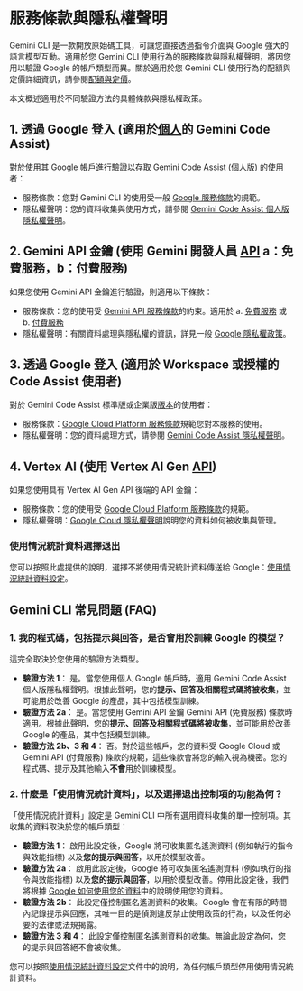 # 服務條款與隱私權聲明

Gemini CLI 是一款開放原始碼工具，可讓您直接透過指令介面與 Google 強大的語言模型互動。適用於您 Gemini CLI 使用行為的服務條款與隱私權聲明，將因您用以驗證 Google 的帳戶類型而異。關於適用於您 Gemini CLI 使用行為的配額與定價詳細資訊，請參閱[配額與定價](./quota-and-pricing.md)。

本文概述適用於不同驗證方法的具體條款與隱私權政策。

## 1. 透過 Google 登入 (適用於[個人](https://developers.google.com/gemini-code-assist/docs/overview#supported-features-gca)的 Gemini Code Assist)

對於使用其 Google 帳戶進行驗證以存取 Gemini Code Assist (個人版) 的使用者：

- 服務條款：您對 Gemini CLI 的使用受一般 [Google 服務條款](https://policies.google.com/terms?hl=zh-TW)的規範。
- 隱私權聲明：您的資料收集與使用方式，請參閱 [Gemini Code Assist 個人版隱私權聲明](https://developers.google.com/gemini-code-assist/resources/privacy-notice-gemini-code-assist-individuals)。

## 2. Gemini API 金鑰 (使用 Gemini 開發人員 [API](https://ai.google.dev/gemini-api/docs) a：免費服務，b：付費服務)

如果您使用 Gemini API 金鑰進行驗證，則適用以下條款：

- 服務條款：您的使用受 [Gemini API 服務條款](https://ai.google.dev/gemini-api/terms)的約束。適用於 a. [免費服務](https://ai.google.dev/gemini-api/terms#unpaid-services) 或 b. [付費服務](https://ai.google.dev/gemini-api/terms#paid-services)
- 隱私權聲明：有關資料處理與隱私權的資訊，詳見一般 [Google 隱私權政策](https://policies.google.com/privacy)。

## 3. 透過 Google 登入 (適用於 Workspace 或授權的 Code Assist 使用者)

對於 Gemini Code Assist 標準版或企業版[版本](https://cloud.google.com/gemini/docs/codeassist/overview#editions-overview)的使用者：

- 服務條款：[Google Cloud Platform 服務條款](https://cloud.google.com/terms)規範您對本服務的使用。
- 隱私權聲明：您的資料處理方式，請參閱 [Gemini Code Assist 隱私權聲明](https://developers.google.com/gemini-code-assist/resources/privacy-notices)。

## 4. Vertex AI (使用 Vertex AI Gen [API](https://cloud.google.com/vertex-ai/generative-ai/docs/reference/rest))

如果您使用具有 Vertex AI Gen API 後端的 API 金鑰：

- 服務條款：您的使用受 [Google Cloud Platform 服務條款](https://cloud.google.com/terms/service-terms/)的規範。
- 隱私權聲明：[Google Cloud 隱私權聲明](https://cloud.google.com/terms/cloud-privacy-notice)說明您的資料如何被收集與管理。

### 使用情況統計資料選擇退出

您可以按照此處提供的說明，選擇不將使用情況統計資料傳送給 Google：[使用情況統計資料設定](./cli/configuration.md#usage-statistics)。

## Gemini CLI 常見問題 (FAQ)

### 1. 我的程式碼，包括提示與回答，是否會用於訓練 Google 的模型？

這完全取決於您使用的驗證方法類型。

- **驗證方法 1**： 是。當您使用個人 Google 帳戶時，適用 Gemini Code Assist 個人版隱私權聲明。根據此聲明，您的**提示、回答及相關程式碼將被收集**，並可能用於改善 Google 的產品，其中包括模型訓練。
- **驗證方法 2a**： 是。當您使用 Gemini API 金鑰 Gemini API (免費服務) 條款時適用。根據此聲明，您的**提示、回答及相關程式碼將被收集**，並可能用於改善 Google 的產品，其中包括模型訓練。
- **驗證方法 2b、3 和 4**： 否。對於這些帳戶，您的資料受 Google Cloud 或 Gemini API (付費服務) 條款的規範，這些條款會將您的輸入視為機密。您的程式碼、提示及其他輸入**不會**用於訓練模型。

### 2. 什麼是「使用情況統計資料」，以及選擇退出控制項的功能為何？

「使用情況統計資料」設定是 Gemini CLI 中所有選用資料收集的單一控制項。其收集的資料取決於您的帳戶類型：

- **驗證方法 1**： 啟用此設定後，Google 將可收集匿名遙測資料 (例如執行的指令與效能指標) 以及**您的提示與回答**，以用於模型改善。
- **驗證方法 2a**： 啟用此設定後，Google 將可收集匿名遙測資料 (例如執行的指令與效能指標) 以及**您的提示與回答**，以用於模型改善。停用此設定後，我們將根據 [Google 如何使用您的資料](https://ai.google.dev/gemini-api/terms#data-use-unpaid)中的說明使用您的資料。
- **驗證方法 2b**： 此設定僅控制匿名遙測資料的收集。Google 會在有限的時間內記錄提示與回應，其唯一目的是偵測違反禁止使用政策的行為，以及任何必要的法律或法規揭露。
- **驗證方法 3 和 4**： 此設定僅控制匿名遙測資料的收集。無論此設定為何，您的提示與回答絕不會被收集。

您可以按照[使用情況統計資料設定](./cli/configuration.md#usage-statistics)文件中的說明，為任何帳戶類型停用使用情況統計資料。